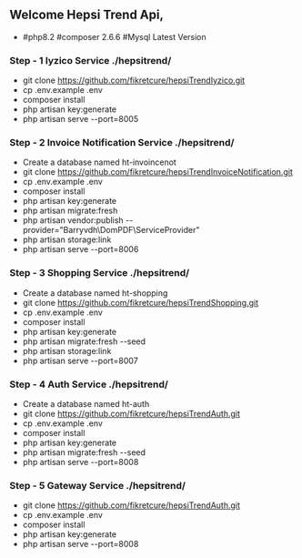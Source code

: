 ## Welcome Hepsi Trend Api,

- #php8.2 #composer 2.6.6 #Mysql Latest Version


### Step - 1 Iyzico Service ./hepsitrend/
- git clone https://github.com/fikretcure/hepsiTrendIyzico.git
- cp .env.example .env
- composer install
- php artisan key:generate
- php artisan serve --port=8005


### Step - 2 Invoice Notification Service ./hepsitrend/
- Create a database named ht-invoincenot
- git clone https://github.com/fikretcure/hepsiTrendInvoiceNotification.git
- cp .env.example .env
- composer install
- php artisan key:generate
- php artisan migrate:fresh 
- php artisan vendor:publish --provider="Barryvdh\DomPDF\ServiceProvider"
- php artisan storage:link
- php artisan serve --port=8006



### Step - 3 Shopping Service ./hepsitrend/
- Create a database named ht-shopping
- git clone https://github.com/fikretcure/hepsiTrendShopping.git
- cp .env.example .env
- composer install
- php artisan key:generate
- php artisan migrate:fresh --seed
- php artisan storage:link
- php artisan serve --port=8007


### Step - 4 Auth Service ./hepsitrend/
- Create a database named ht-auth
- git clone https://github.com/fikretcure/hepsiTrendAuth.git
- cp .env.example .env
- composer install
- php artisan key:generate
- php artisan migrate:fresh --seed
- php artisan serve --port=8008


### Step - 5 Gateway Service ./hepsitrend/
- git clone https://github.com/fikretcure/hepsiTrendAuth.git
- cp .env.example .env
- composer install
- php artisan key:generate
- php artisan serve --port=8008
